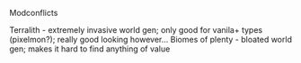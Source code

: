 Modconflicts

Terralith - extremely invasive world gen; only good for vanila+ types (pixelmon?); really good looking however...
Biomes of plenty - bloated world gen; makes it hard to find anything of value
